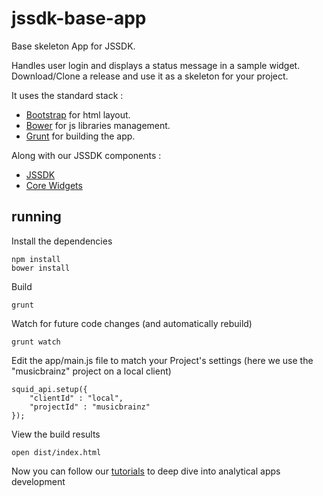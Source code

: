 jssdk-base-app
==============

Base skeleton App for JSSDK. 

Handles user login and displays a status message in a sample widget.  
Download/Clone a release and use it as a skeleton for your project.  

It uses the standard stack : 
* [Bootstrap](http://getbootstrap.com/) for html layout.
* [Bower](http://bower.io/) for js libraries management.
* [Grunt](http://gruntjs.com/) for building the app.

Along with our JSSDK components :  
* [JSSDK](https://github.com/squidsolutions/jssdk2)
* [Core Widgets](https://github.com/squidsolutions/jssdk-core-widgets)

## running

Install the dependencies
```
npm install
bower install
```

Build
```
grunt
````

Watch for future code changes (and automatically rebuild)
```
grunt watch
````

Edit the app/main.js file to match your Project's settings
(here we use the "musicbrainz" project on a local client)
```
squid_api.setup({
    "clientId" : "local",
    "projectId" : "musicbrainz"
});
````

View the build results
```
open dist/index.html
`````

Now you can follow our [tutorials](https://api.squidsolutions.com/wp/api-tutorial/) to deep dive into analytical apps development

